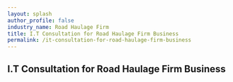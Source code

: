 ```yaml
---
layout: splash 
author_profile: false 
industry_name: Road Haulage Firm
title: I.T Consultation for Road Haulage Firm Business
permalink: /it-consultation-for-road-haulage-firm-business
---
```


## I.T Consultation for Road Haulage Firm Business